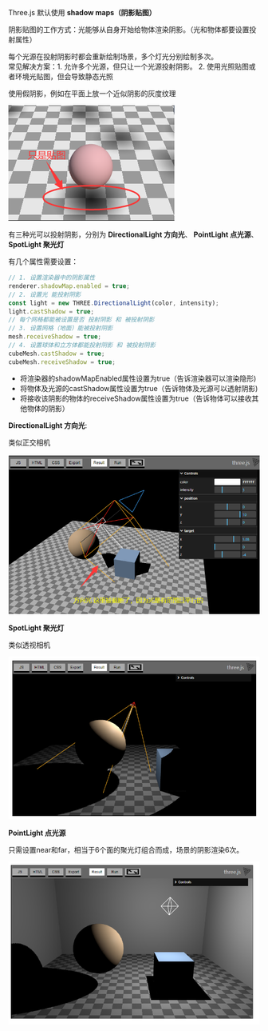 Three.js 默认使用 **shadow maps（阴影贴图）**

阴影贴图的工作方式：光能够从自身开始给物体渲染阴影。（光和物体都要设置投射属性）

每个光源在投射阴影时都会重新绘制场景，多个灯光分别绘制多次。  
常见解决方案：1. 允许多个光源，但只让一个光源投射阴影。 2. 使用光照贴图或者环境光贴图，但会导致静态光照

使用假阴影，例如在平面上放一个近似阴影的灰度纹理

![alt text](image.png)

有三种光可以投射阴影，分别为 **DirectionalLight 方向光**、 **PointLight 点光源**、**SpotLight 聚光灯**

有几个属性需要设置：

```js
// 1. 设置渲染器中的阴影属性
renderer.shadowMap.enabled = true;
// 2. 设置光 能投射阴影
const light = new THREE.DirectionalLight(color, intensity);
light.castShadow = true;
// 每个网格都能被设置是否 投射阴影 和 被投射阴影
// 3. 设置网格（地面）能被投射阴影
mesh.receiveShadow = true;
// 4. 设置球体和立方体都能投射阴影 和 被投射阴影
cubeMesh.castShadow = true;
cubeMesh.receiveShadow = true;
```

* 将渲染器的shadowMapEnabled属性设置为true（告诉渲染器可以渲染隐形)
* 将物体及光源的castShadow属性设置为true（告诉物体及光源可以透射阴影)
* 将接收该阴影的物体的receiveShadow属性设置为true（告诉物体可以接收其他物体的阴影）


**DirectionalLight 方向光**:

类似正交相机

![alt text](image-1.png)

**SpotLight 聚光灯**

类似透视相机

![alt text](image-2.png)

**PointLight 点光源**

只需设置near和far，相当于6个面的聚光灯组合而成，场景的阴影渲染6次。

![alt text](image-3.png)